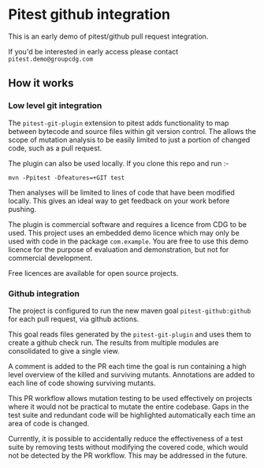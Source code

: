 # Pitest github integration

This is an early demo of pitest/github pull request integration.

If you'd be interested in early access please contact `pitest.demo@groupcdg.com`

## How it works

### Low level git integration

The `pitest-git-plugin` extension to pitest adds functionality to map between bytecode and source files within git version control. The allows the scope of mutation analysis to be easily limited to just a portion of changed code, such as a pull request.

The plugin can also be used locally. If you clone this repo and run :-

`mvn -Ppitest -Dfeatures=+GIT test`

Then analyses will be limited to lines of code that have been modified locally. This gives an ideal way to get feedback on your work before pushing.

The plugin is commercial software and requires a licence from CDG to be used. This project uses an embedded demo licence which may only be used with code in the package `com.example`. You are free to use this demo licence for the purpose of evaluation and demonstration, but not for commercial development.

Free licences are available for open source projects.

### Github integration

The project is configured to run the new maven goal `pitest-github:github` for each pull request, via github actions.

This goal reads files generated by the `pitest-git-plugin` and uses them to create a github check run. The results from multiple modules are consolidated to give a single view.

A comment is added to the PR each time the goal is run containing a high level overview of the killed and surviving mutants. Annotations are added to each line of code showing surviving mutants.

This PR workflow allows mutation testing to be used effectively on projects where it would not be practical to mutate the entire codebase. Gaps in the test suite and redundant code will be highlighted automatically each time an area of code is changed.

Currently, it is possible to accidentally reduce the effectiveness of a test suite by removing tests without modifying the covered code, which would not be detected by the PR workflow. This may be addressed in the future.


